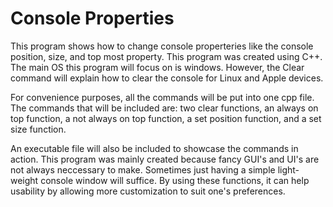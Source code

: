 # Console Properties
This program shows how to change console properteries like the console position, size, and top most property. This program was created using C++. The main OS this program will focus on is windows. However, the Clear command will explain how to clear the console for Linux and Apple devices.

For convenience purposes, all the commands will be put into one cpp file. The commands that will be included are: two clear functions, an always on top function, a not always on top function, a set position function, and a set size function.

An executable file will also be included to showcase the commands in action. This program was mainly created because fancy GUI's and UI's are not always neccessary to make. Sometimes just having a simple light-weight console window will suffice. By using these functions, it can help usability by allowing more customization to suit one's preferences.

